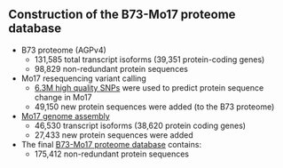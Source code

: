 ## Construction of the B73-Mo17 proteome database

* B73 proteome (AGPv4)
  * 131,585 total transcript isoforms (39,351 protein-coding genes)
  * 98,829 non-redundant protein sequences
* Mo17 resequencing variant calling
  * [6.3M high quality SNPs](https://github.com/orionzhou/reseq/blob/master/data/35_vnt_ase/vt01.stats.tsv) were used to predict protein sequence change in Mo17
  * 49,150 new protein sequences were added (to the B73 proteome)
* [Mo17 genome assembly]()
  * 46,530 transcript isoforms (38,620 protein coding genes)
  * 27,433 new protein sequences were added
* The final [B73-Mo17 proteome database](https://drive.google.com/open?id=1aVBlxGCNx5Cn4ObbCsK4LUPBme6fOn6S) contains:
  * 175,412 non-redundant protein sequences
